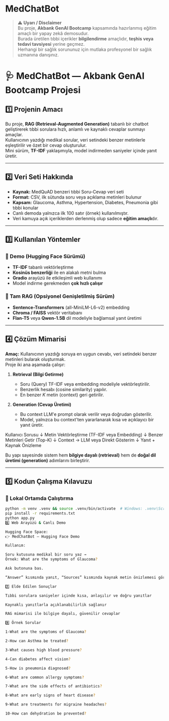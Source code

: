 # MedChatBot
> ⚠️ **Uyarı / Disclaimer**  
> Bu proje, **Akbank GenAI Bootcamp** kapsamında hazırlanmış eğitim amaçlı bir yapay zekâ demosudur.  
> Burada üretilen tıbbi içerikler **bilgilendirme** amaçlıdır, **teşhis veya tedavi tavsiyesi** yerine geçmez.  
> Herhangi bir sağlık sorununuz için mutlaka profesyonel bir sağlık uzmanına danışınız.

# 🩺 MedChatBot — Akbank GenAI Bootcamp Projesi

## 1️⃣ Projenin Amacı
Bu proje, **RAG (Retrieval-Augmented Generation)** tabanlı bir chatbot geliştirerek tıbbi sorulara hızlı, anlamlı ve kaynaklı cevaplar sunmayı amaçlar.  
Kullanıcının yazdığı medikal sorular, veri setindeki benzer metinlerle eşleştirilir ve özet bir cevap oluşturulur.  
Mini sürüm, **TF-IDF** yaklaşımıyla, model indirmeden saniyeler içinde yanıt üretir.

---

## 2️⃣ Veri Seti Hakkında
- **Kaynak:** MedQuAD benzeri tıbbi Soru-Cevap veri seti  
- **Format:** CSV, ilk sütunda soru veya açıklama metinleri bulunur  
- **Kapsam:** Glaucoma, Asthma, Hypertension, Diabetes, Pneumonia gibi tıbbi konular  
- Canlı demoda yalnızca ilk 100 satır (örnek) kullanılmıştır.  
- Veri kamuya açık içeriklerden derlenmiş olup sadece **eğitim amaçlı**dır.

---

## 3️⃣ Kullanılan Yöntemler
### 🎯 Demo (Hugging Face Sürümü)
- **TF-IDF** tabanlı vektörleştirme  
- **Kosinüs benzerliği** ile en alakalı metni bulma  
- **Gradio** arayüzü ile etkileşimli web kullanımı  
- Model indirme gerekmeden **çok hızlı çalışır**

### 🧠 Tam RAG (Opsiyonel Genişletilmiş Sürüm)
- **Sentence-Transformers** (all-MiniLM-L6-v2) embedding  
- **Chroma / FAISS** vektör veritabanı  
- **Flan-T5** veya **Qwen-1.5B** dil modeliyle bağlamsal yanıt üretimi

---

## 4️⃣ Çözüm Mimarisi

**Amaç:** Kullanıcının yazdığı soruya en uygun cevabı, veri setindeki benzer metinleri bularak oluşturmak.  
Proje iki ana aşamada çalışır:

1. **Retrieval (Bilgi Getirme)**  
   - Soru (Query) TF-IDF veya embedding modeliyle vektörleştirilir.  
   - Benzerlik hesabı (cosine similarity) yapılır.  
   - En benzer *K* metin (context) geri getirilir.

2. **Generation (Cevap Üretimi)**  
   - Bu context LLM'e prompt olarak verilir veya doğrudan gösterilir.  
   - Model, yalnızca bu context'ten yararlanarak kısa ve açıklayıcı bir yanıt üretir.

Kullanıcı Sorusu
↓
Metin Vektörleştirme (TF-IDF veya Embedding)
↓
Benzer Metinleri Getir (Top-K)
↓
Context → LLM veya Direkt Gösterim
↓
Yanıt + Kaynak Önizleme

Bu yapı sayesinde sistem hem **bilgiye dayalı (retrieval)** hem de **doğal dil üretimi (generation)** adımlarını birleştirir.

---

## 5️⃣ Kodun Çalışma Kılavuzu

### 🔹 Lokal Ortamda Çalıştırma
```bash
python -m venv .venv && source .venv/bin/activate  # Windows: .venv\Scripts\activate
pip install -r requirements.txt
python app.py
6️⃣ Web Arayüzü & Canlı Demo

Hugging Face Space:
👉 MedChatBot — Hugging Face Demo

Kullanım:

Soru kutusuna medikal bir soru yaz →
Örnek: What are the symptoms of Glaucoma?

Ask butonuna bas.

“Answer” kısmında yanıt, “Sources” kısmında kaynak metin önizlemesi görüntülenir.

7️⃣ Elde Edilen Sonuçlar

Tıbbi sorulara saniyeler içinde kısa, anlaşılır ve doğru yanıtlar

Kaynaklı yanıtlarla açıklanabilirlik sağlanır

RAG mimarisi ile bilgiye dayalı, güvenilir cevaplar

9️⃣ Örnek Sorular

1-What are the symptoms of Glaucoma?

2-How can Asthma be treated?

3-What causes high blood pressure?

4-Can diabetes affect vision?

5-How is pneumonia diagnosed?

6-What are common allergy symptoms?

7-What are the side effects of antibiotics?

8-What are early signs of heart disease?

9-What are treatments for migraine headaches?

10-How can dehydration be prevented?
